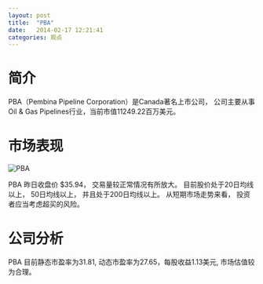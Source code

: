 ```yaml
---
layout: post
title:  "PBA"
date:   2014-02-17 12:21:41
categories: 观点
---
```


# 简介
PBA（Pembina Pipeline Corporation）是Canada著名上市公司，
公司主要从事Oil & Gas Pipelines行业，当前市值11249.22百万美元。

# 市场表现

![PBA](http://finviz.com/chart.ashx?t=PBA&ty=c&ta=1&p=d&s=l)

PBA 昨日收盘价 $35.94，
交易量较正常情况有所放大。
目前股价处于20日均线以上，
50日均线以上，
并且处于200日均线以上。
从短期市场走势来看，
投资者应当考虑超买的风险。

# 公司分析
PBA 目前静态市盈率为31.81, 动态市盈率为27.65，每股收益1.13美元,
市场估值较为合理。
